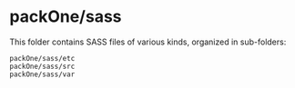 # packOne/sass

This folder contains SASS files of various kinds, organized in sub-folders:

    packOne/sass/etc
    packOne/sass/src
    packOne/sass/var

